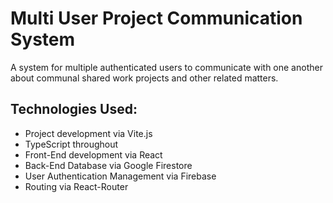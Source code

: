 # Multi User Project Communication System

A system for multiple authenticated users to communicate with one another about communal shared work projects and other related matters.

## Technologies Used:

* Project development via Vite.js
* TypeScript throughout
* Front-End development via React
* Back-End Database via Google Firestore
* User Authentication Management via Firebase
* Routing via React-Router
